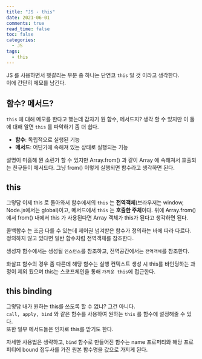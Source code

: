 ```yaml
---
title: "JS - this"
date: 2021-06-01
comments: true
read_time: false
toc: false
categories:
  - JS
tags:
  - this
---
```


JS 를 사용하면서 헷갈리는 부분 중 하나는 단연코 `this` 일 것 이라고 생각한다.  
이에 간단히 메모를 남긴다.

## 함수? 메서드?

`this` 에 대해 메모를 한다고 했는데 갑자기 뭔 함수, 메서드지? 생각 할 수 있지만 이 둘에 대해 알면 `this` 를 파악하기 좀 더 쉽다.

- **함수**: 독립적으로 실행된 기능
- **메서드**: 어딘가에 속해져 있는 상태로 실행되는 기능

설명이 미흡해 뭔 소린가 할 수 있지만 Array.from() 과 같이 Array 에 속해져서 호출되는 친구들이 메서드다. 그냥 from() 이렇게 실행되면 함수라고 생각하면 된다.

## this

그렇담 이제 this 로 돌아와서 함수에서의 `this` 는 **전역객체**(브라우저는 window, Node.js에서는 global)이고, 메서드에서 `this` 는 **호출한 주체**이다. 위에 Array.from() 에서 from() 내에서 this 가 사용된다면 Array 객체가 this가 된다고 생각하면 된다.

콜백함수 는 조금 다를 수 있는데 제어권 넘겨받은 함수가 정의하는 바에 따라 다르다. 정의하지 않고 있다면 일반 함수처럼 전역객체를 참조한다.

생성자 함수에서는 생성될 `인스턴스`를 참조하고, 전역공간에서는 `전역객체`를 참조한다.

화살표 함수의 경우 좀 다른데 해당 함수는 실행 컨텍스트 생성 시 this를 바인딩하는 과정이 제외 됬으며 this는 스코프체인을 통해 `가까운 this`에 접근한다.

## this binding

그렇담 내가 원하는 this를 쓰도록 할 수 없냐? 그건 아니다.  
`call, apply, bind` 와 같은 함수를 사용하여 원하는 `this` 를 함수에 설정해줄 수 있다.  
또한 일부 메서드들은 인자로 this를 받기도 한다.

자세한 사용법은 생략하고, `bind` 함수로 만들어진 함수는 name 프로퍼티와 해당 프로퍼티에 bound 접두사를 가진 원본 함수명을 값으로 가지게 된다.
